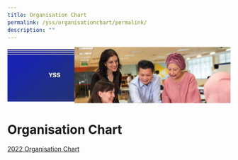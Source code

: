 ```yaml
---
title: Organisation Chart
permalink: /yss/organisationchart/permalink/
description: ""
---
```

![](/images/yss.png)

**Organisation Chart**
======================

[2022 Organisation Chart](/files/2022%20Organisation%20Chart%20for%20YSS.pdf)